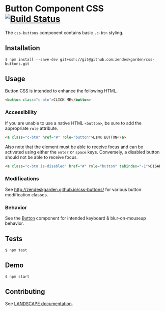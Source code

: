 # Button Component CSS [![Build Status](https://travis-ci.com/zendeskgarden/css-buttons.svg?token=dDt9s6smCMgz269xNbpz&branch=master)](https://travis-ci.com/zendeskgarden/css-buttons)

The `css-buttons` component contains basic `.c-btn` styling.

## Installation

    $ npm install --save-dev git+ssh://git@github.com:zendeskgarden/css-buttons.git

## Usage

Button CSS is intended to enhance the following HTML.

```html
<button class="c-btn">CLICK ME</button>
```

### Accessibility

If you are unable to use a native HTML `<button>`, be sure to add
the appropriate `role` attribute.

```html
<a class="c-btn" href="#" role="button">LINK BUTTON</a>
```

Also note that the element must be able to receive focus and can be
activated using either the `enter` or `space` keys. Conversely, a
disabled button should not be able to receive focus.

```html
<a class="c-btn is-disabled" href="#" role="button" tabindex="-1">DISABLED LINK BUTTON</a>
```

### Modifications

See http://zendeskgarden.github.io/css-buttons/ for various button
modification classes.

### Behavior

See the
[Button](http://garden.zendesk.com/react-components/#!/Button)
component for intended keyboard & blur-on-mouseup behavior.

## Tests

    $ npm test

## Demo

    $ npm start

## Contributing

See [LANDSCAPE
documentation](https://github.com/zendeskgarden/LANDSCAPE/wiki/Contributing).
